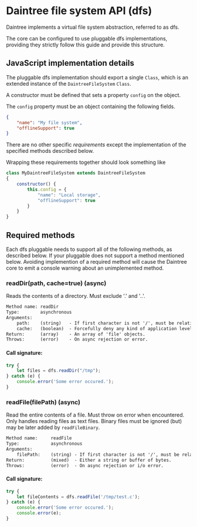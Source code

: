# Daintree file system API (dfs)

Daintree implements a virtual file system abstraction, referred to as dfs.

The core can be configured to use pluggable dfs implementations, providing they
strictly follow this guide and provide this structure.

## JavaScript implementation details

The pluggable dfs implementation should export a single `Class`, which is an
extended instance of the `DaintreeFileSystem` `Class`.

A constructor must be defined that sets a property `config` on the object.

The `config` property must be an object containing the following fields.

```json
{
	"name": "My file system",
	"offlineSupport": true
}

```

There are no other specific _requirements_ except the implementation of the
specified methods described below.

Wrapping these requirements together should look something like


```javascript
class MyDaintreeFileSystem extends DaintreeFileSystem
{
	constructor() {
		this.config = {
			"name": "Local storage",
			"offlineSupport": true
		}
	}
}
```

## Required methods

Each dfs pluggable needs to support all of the following methods, as described
below. If your pluggable does not support a method mentioned below. Avoiding
implemention of a required method will cause the Daintree core to emit a console
warning about an unimplemented method.

### readDir(path, cache=true) (async)

Reads the contents of a directory. Must exclude '.' and '..'.

```txt
Method name: readDir
Type:        asynchronous
Arguments:
	path:    (string)   - If first character is not '/', must be relative.
	cache:   (boolean)  - Forcefully deny any kind of application level caching on the returned results.
Return:      (array)    - An array of 'file' objects.
Throws:      (error)    - On async rejection or error.
```
#### Call signature:

```javascript
try {
	let files = dfs.readDir("/tmp");
} catch (e) {
	console.error('Some error occured.');
}
```

### readFile(filePath) (async)

Read the entire contents of a file. Must throw on error when encountered. 
Only handles reading files as text files. Binary files must be ignored (but)
may be later added by `readFileBinary`.

```txt
Method name:     readFile
Type:            asynchronous
Arguments:
	filePath:    (string) - If first character is not '/', must be relative.
Return:          (mixed)  - Either a string or buffer of bytes.
Throws:          (error)  - On async rejection or i/o error.
```
#### Call signature:

```javascript
try {
	let fileContents = dfs.readFile('/tmp/test.c');
} catch (e) {
	console.error('Some error occured.');
	console.error(e);
}
```
